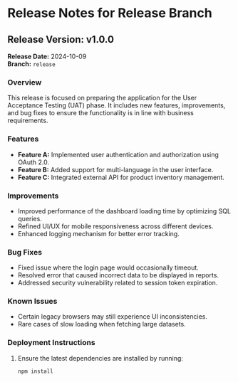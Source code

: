 # Release Notes for Release Branch

## Release Version: v1.0.0
**Release Date:** 2024-10-09  
**Branch:** `release`

### Overview
This release is focused on preparing the application for the User Acceptance Testing (UAT) phase. It includes new features, improvements, and bug fixes to ensure the functionality is in line with business requirements.

### Features
- **Feature A:** Implemented user authentication and authorization using OAuth 2.0.
- **Feature B:** Added support for multi-language in the user interface.
- **Feature C:** Integrated external API for product inventory management.

### Improvements
- Improved performance of the dashboard loading time by optimizing SQL queries.
- Refined UI/UX for mobile responsiveness across different devices.
- Enhanced logging mechanism for better error tracking.

### Bug Fixes
- Fixed issue where the login page would occasionally timeout.
- Resolved error that caused incorrect data to be displayed in reports.
- Addressed security vulnerability related to session token expiration.

### Known Issues
- Certain legacy browsers may still experience UI inconsistencies.
- Rare cases of slow loading when fetching large datasets.

### Deployment Instructions
1. Ensure the latest dependencies are installed by running:
   ```bash
   npm install
